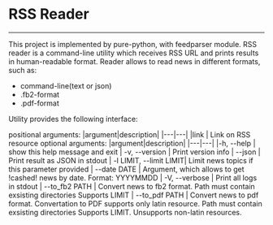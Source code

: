 # RSS Reader
---
This project is implemented by pure-python, with feedparser module.
RSS reader is a command-line utility which receives RSS URL and prints results in human-readable format. Reader allows to read news in different formats, such as:
- command-line(text or json)
- .fb2-format
- .pdf-format

Utility provides the following interface:

positional arguments:
|argument|description|
|---|---|
|link | Link on RSS resource
optional arguments:
|argument|description|
|---|---|
|-h, --help     |       show this help message and exit
|  -v, --version   |      Print version info
|  --json         |       Print result as JSON in stdout
|  -l LIMIT, --limit LIMIT|  Limit news topics if this parameter provided
|  --date DATE      |     Argument, which allows to get !cashed! news by date. Format: YYYYMMDD
|  -V, --verbose     |    Print all logs in stdout
|  --to_fb2 PATH    |     Convert news to fb2 format. Path must contain exsisting directories Supports LIMIT
|  --to_pdf PATH   |      Convert news to pdf format. Convertation to PDF supports only latin resource. Path must contain exsisting directories Supports LIMIT. Unsupports non-latin resources.

